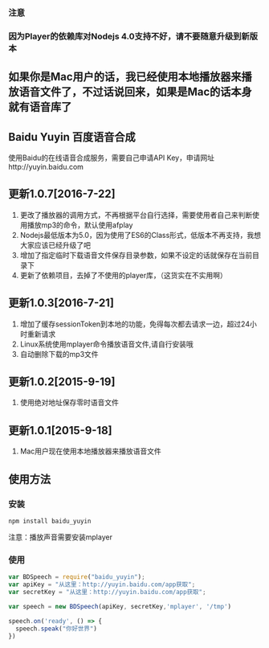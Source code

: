 ### 注意
### 因为Player的依赖库对Nodejs 4.0支持不好，请不要随意升级到新版本
## 如果你是Mac用户的话，我已经使用本地播放器来播放语音文件了，不过话说回来，如果是Mac的话本身就有语音库了

Baidu Yuyin 百度语音合成
-----------------------

使用Baidu的在线语音合成服务，需要自己申请API Key，申请网址http://yuyin.baidu.com


更新1.0.7[2016-7-22]
----------------------
1. 更改了播放器的调用方式，不再根据平台自行选择，需要使用者自己来判断使用播放mp3的命令，默认使用afplay
2. Nodejs最低版本为5.0，因为使用了ES6的Class形式，低版本不再支持，我想大家应该已经升级了吧
3. 增加了指定临时下载语音文件保存目录参数，如果不设定的话就保存在当前目录下
4. 更新了依赖项目，去掉了不使用的player库，（这货实在不实用啊）

更新1.0.3[2016-7-21]
----------------------
1. 增加了缓存sessionToken到本地的功能，免得每次都去请求一边，超过24小时重新请求
2. Linux系统使用mplayer命令播放语音文件,请自行安装哦
3. 自动删除下载的mp3文件

更新1.0.2[2015-9-19]
----------------------
1. 使用绝对地址保存零时语音文件

更新1.0.1[2015-9-18]
----------------------
1. Mac用户现在使用本地播放器来播放语音文件


使用方法
-------
### 安装

`npm install baidu_yuyin`

注意：播放声音需要安装mplayer

### 使用
```javascript
var BDSpeech = require("baidu_yuyin");
var apiKey = "从这里：http://yuyin.baidu.com/app获取";
var secretKey = "从这里：http://yuyin.baidu.com/app获取";

var speech = new BDSpeech(apiKey, secretKey,'mplayer', '/tmp')

speech.on('ready', () => {
  speech.speak("你好世界")
})

```
